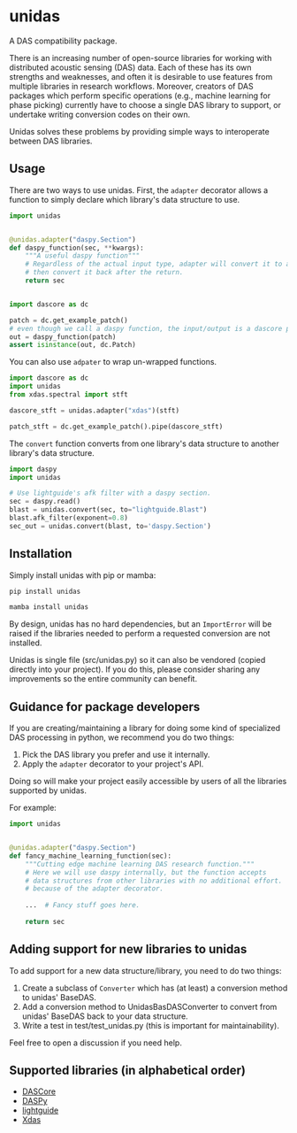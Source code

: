 # unidas
A DAS compatibility package.

There is an increasing number of open-source libraries for working with distributed acoustic sensing (DAS) data. Each of these has its own strengths and weaknesses, and often it is desirable to use features from multiple libraries in research workflows. Moreover, creators of DAS packages which perform specific operations (e.g., machine learning for phase picking) currently have to choose a single DAS library to support, or undertake writing conversion codes on their own.

Unidas solves these problems by providing simple ways to interoperate between DAS libraries.  

## Usage

There are two ways to use unidas. First, the `adapter` decorator allows a function to simply declare which library's data structure to use. 

```python
import unidas


@unidas.adapter("daspy.Section")
def daspy_function(sec, **kwargs):
    """A useful daspy function"""
    # Regardless of the actual input type, adapter will convert it to a daspy section
    # then convert it back after the return.
    return sec


import dascore as dc

patch = dc.get_example_patch()
# even though we call a daspy function, the input/output is a dascore patch.
out = daspy_function(patch)
assert isinstance(out, dc.Patch)
```

You can also use `adpater` to wrap un-wrapped functions. 

```python
import dascore as dc
import unidas
from xdas.spectral import stft

dascore_stft = unidas.adapter("xdas")(stft)

patch_stft = dc.get_example_patch().pipe(dascore_stft)
```

The `convert` function converts from one library's data structure to another library's data structure.

```python
import daspy
import unidas

# Use lightguide's afk filter with a daspy section. 
sec = daspy.read()
blast = unidas.convert(sec, to="lightguide.Blast")
blast.afk_filter(exponent=0.8)
sec_out = unidas.convert(blast, to='daspy.Section')
```

## Installation
Simply install unidas with pip or mamba:

```bash
pip install unidas 
```

```bash
mamba install unidas
```

By design, unidas has no hard dependencies, but an `ImportError` will be raised if the libraries needed to perform a requested conversion are not installed.

Unidas is single file (src/unidas.py) so it can also be vendored (copied directly into your project). If you do this, please consider sharing any improvements so the entire community can benefit. 

## Guidance for package developers
If you are creating/maintaining a library for doing some kind of specialized DAS processing in python, we recommend you do two things:

1. Pick the DAS library you prefer and use it internally. 
2. Apply the `adapter` decorator to your project's API.

Doing so will make your project easily accessible by users of all the libraries supported by unidas. 

For example:

```python
import unidas


@unidas.adapter("daspy.Section")
def fancy_machine_learning_function(sec):
    """Cutting edge machine learning DAS research function."""
    # Here we will use daspy internally, but the function accepts 
    # data structures from other libraries with no additional effort.
    # because of the adapter decorator. 
    
    ...  # Fancy stuff goes here.
    
    return sec
```

## Adding support for new libraries to unidas

To add support for a new data structure/library, you need to do two things:

1. Create a subclass of `Converter` which has (at least) a conversion method to unidas' BaseDAS.
2. Add a conversion method to UnidasBasDASConverter to convert from unidas' BaseDAS back to your data structure.
3. Write a test in test/test_unidas.py (this is important for maintainability).

Feel free to open a discussion if you need help. 

## Supported libraries (in alphabetical order)

- [DASCore](https://github.com/DASDAE/dascore)
- [DASPy](https://github.com/HMZ-03/DASPy)
- [lightguide](https://github.com/pyrocko/lightguide)
- [Xdas](https://github.com/xdas-dev/xdas)
